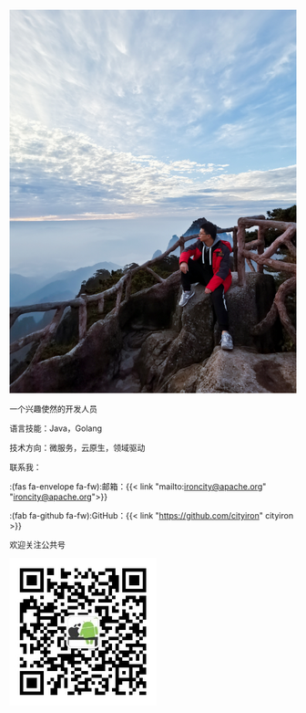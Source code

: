 # 

![我](self.jpg)

一个兴趣使然的开发人员

语言技能：Java，Golang

技术方向：微服务，云原生，领域驱动

联系我：

:(fas fa-envelope fa-fw):邮箱：{{< link "mailto:ironcity@apache.org" "ironcity@apache.org">}}

:(fab fa-github fa-fw):GitHub：{{< link "https://github.com/cityiron" cityiron >}}

欢迎关注公共号

![wechat](qrcode_for_gh_79a2a60fb645_258.jpg)

